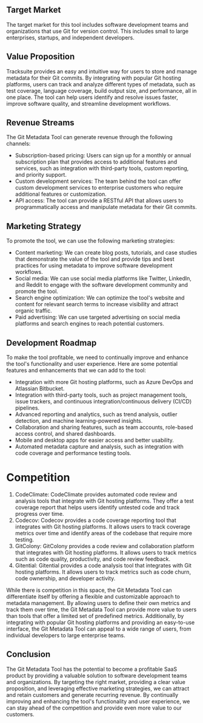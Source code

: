 ## Target Market

The target market for this tool includes software development teams and organizations that use Git for version control. This includes small to large enterprises, startups, and independent developers.

## Value Proposition

Tracksuite provides an easy and intuitive way for users to store and manage metadata for their Git commits. By integrating with popular Git hosting platforms, users can track and analyze different types of metadata, such as test coverage, language coverage, build output size, and performance, all in one place. The tool can help users identify and resolve issues faster, improve software quality, and streamline development workflows.

## Revenue Streams

The Git Metadata Tool can generate revenue through the following channels:

- Subscription-based pricing: Users can sign up for a monthly or annual subscription plan that provides access to additional features and services, such as integration with third-party tools, custom reporting, and priority support.
- Custom development services: The team behind the tool can offer custom development services to enterprise customers who require additional features or customization.
- API access: The tool can provide a RESTful API that allows users to programmatically access and manipulate metadata for their Git commits.

## Marketing Strategy

To promote the tool, we can use the following marketing strategies:

- Content marketing: We can create blog posts, tutorials, and case studies that demonstrate the value of the tool and provide tips and best practices for using metadata to improve software development workflows.
- Social media: We can use social media platforms like Twitter, LinkedIn, and Reddit to engage with the software development community and promote the tool.
- Search engine optimization: We can optimize the tool's website and content for relevant search terms to increase visibility and attract organic traffic.
- Paid advertising: We can use targeted advertising on social media platforms and search engines to reach potential customers.

## Development Roadmap

To make the tool profitable, we need to continually improve and enhance the tool's functionality and user experience. Here are some potential features and enhancements that we can add to the tool:

- Integration with more Git hosting platforms, such as Azure DevOps and Atlassian Bitbucket.
- Integration with third-party tools, such as project management tools, issue trackers, and continuous integration/continuous delivery (CI/CD) pipelines.
- Advanced reporting and analytics, such as trend analysis, outlier detection, and machine learning-powered insights.
- Collaboration and sharing features, such as team accounts, role-based access control, and shared dashboards.
- Mobile and desktop apps for easier access and better usability.
- Automated metadata capture and analysis, such as integration with code coverage and performance testing tools.

# Competition

1. CodeClimate: CodeClimate provides automated code review and analysis tools that integrate with Git hosting platforms. They offer a test coverage report that helps users identify untested code and track progress over time.
2. Codecov: Codecov provides a code coverage reporting tool that integrates with Git hosting platforms. It allows users to track coverage metrics over time and identify areas of the codebase that require more testing.
3. GitColony: GitColony provides a code review and collaboration platform that integrates with Git hosting platforms. It allows users to track metrics such as code quality, productivity, and code review feedback.
4. Gitential: Gitential provides a code analysis tool that integrates with Git hosting platforms. It allows users to track metrics such as code churn, code ownership, and developer activity.

While there is competition in this space, the Git Metadata Tool can differentiate itself by offering a flexible and customizable approach to metadata management. By allowing users to define their own metrics and track them over time, the Git Metadata Tool can provide more value to users than tools that offer a limited set of predefined metrics. Additionally, by integrating with popular Git hosting platforms and providing an easy-to-use interface, the Git Metadata Tool can appeal to a wide range of users, from individual developers to large enterprise teams.

## Conclusion

The Git Metadata Tool has the potential to become a profitable SaaS product by providing a valuable solution to software development teams and organizations. By targeting the right market, providing a clear value proposition, and leveraging effective marketing strategies, we can attract and retain customers and generate recurring revenue. By continually improving and enhancing the tool's functionality and user experience, we can stay ahead of the competition and provide even more value to our customers.